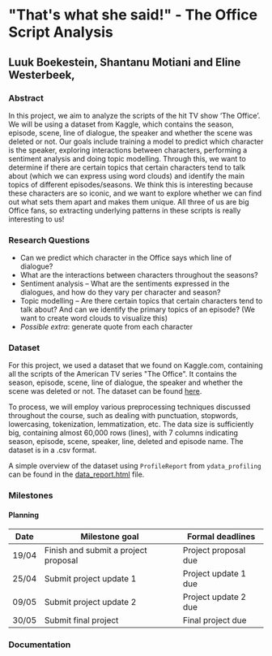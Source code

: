 # "That's what she said!" - The Office Script Analysis
## Luuk Boekestein, Shantanu Motiani and Eline Westerbeek, 

### Abstract

In this project, we aim to analyze the scripts of the hit TV show ‘The Office’. We will be using a dataset from Kaggle, which contains the season, episode, scene, line of dialogue, the speaker  and whether the scene was deleted or not. Our goals include training a model to predict which character is the speaker, exploring interactions between characters, performing a sentiment analysis and doing topic modelling. Through this, we want to determine if there are certain topics that certain characters tend to talk about (which we can express using word clouds) and identify the main topics of different episodes/seasons. We think this is interesting because these characters are so iconic, and we want to explore whether we can find out what sets them apart and makes them unique. All three of us are big Office fans, so extracting underlying patterns in these scripts is really interesting to us!

### Research Questions

- Can we predict which character in the Office says which line of dialogue?
- What are the interactions between characters throughout the seasons?
- Sentiment analysis – What are the sentiments expressed in the dialogues, and how do they vary per character and season?
- Topic modelling – Are there certain topics that certain characters tend to talk about? And can we identify the primary topics of an episode? (We want to create word clouds to visualize this)
- *Possible extra*: generate quote from each character

### Dataset

For this project, we used a dataset that we found on Kaggle.com, containing all the scripts of the American TV series "The Office". It contains the season, episode, scene, line of dialogue, the speaker  and whether the scene was deleted or not. The dataset can be found [here](https://www.kaggle.com/datasets/lillitarhea/the-office-script-lines).

To process, we will employ various preprocessing techniques discussed throughout the course, such as dealing with punctuation, stopwords, lowercasing, tokenization, lemmatization, etc. The data size is sufficiently big, containing almost 60,000 rows (lines), with 7 columns indicating season, episode, scene, speaker, line, deleted and episode name. The dataset is in a .csv format.

A simple overview of the dataset using `ProfileReport` from `ydata_profiling` can be found in the [data_report.html](data_report.html) file.

### Milestones

#### Planning

| Date | Milestone goal | Formal deadlines |
| --- | --- | --- |
| 19/04 | Finish and submit a project proposal | Project proposal due | 
25/04 | Submit project update 1 | Project update 1 due
| 09/05 | Submit project update 2| Project update 2 due
| 30/05 | Submit final project | Final project due

### Documentation